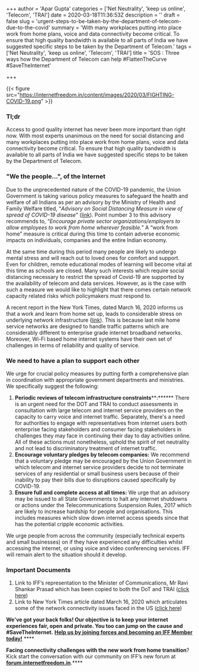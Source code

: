 +++
author = 'Apar Gupta'
categories = ['Net Neutrality', 'keep us online', 'Telecom', 'TRAI']
date = 2020-03-18T11:36:53Z
description = ''
draft = false
slug = 'urgent-steps-to-be-taken-by-the-department-of-telecom-due-to-the-covid'
summary = 'With many workplaces putting into place work from home plans, voice and data connectivity become critical. To ensure that high quality bandwidth is available to all parts of India we have suggested specific steps to be taken by the Department of Telecom.'
tags = ['Net Neutrality', 'keep us online', 'Telecom', 'TRAI']
title = 'SOS : Three ways how the Department of Telecom can help #FlattenTheCurve #SaveTheInternet'

+++


{{< figure src="https://internetfreedom.in/content/images/2020/03/FIGHTING-COVID-19.png" >}}

### Tl;dr

Access to good quality internet has never been more important than right now. With most experts unanimous on the need for  social distancing and many workplaces putting into place work from home plans, voice and data connectivity become critical. To ensure that high quality bandwidth is available to all parts of India we have suggested specific steps to be taken by the Department of Telecom.

### "We the people...", of the Internet

Due to the unprecedented nature of the COVID-19 pandemic, the Union Government is taking various policy measures to safeguard the health and welfare of all Indians as per an advisory by the Ministry of Health and Family Welfare titled, “_Advisory on Social Distancing Measure in view of spread of COVID-19 disease_” ([link](https://www.mohfw.gov.in/pdf/SocialDistancingAdvisorybyMOHFW.pdf)). Point number 3 to this advisory recommends to, “_Encourage private sector organizations/employers to allow employees to work from home wherever feasible._” A “work from home” measure is critical during this time to contain adverse economic impacts on individuals, companies and the entire Indian economy.

At the same time during this period many people are likely to undergo mental stress and will reach out to loved ones for comfort and support. Even for children, remote educational modes of learning will become vital at this time as schools are closed. Many such interests which require social distancing necessary to restrict the spread of Covid-19 are supported by the availability of telecom and data services. However, as is the case with such a measure we would like to highlight that there comes certain network capacity related risks which policymakers must respond to.

A recent report in the New York Times, dated March 16, 2020 informs us that a work and learn from home set up, leads to considerable stress on underlying network infrastructure ([link](https://www.nytimes.com/2020/03/16/technology/coronavirus-working-from-home-internet.html)). This is because last mile home service networks are designed to handle traffic patterns which are considerably different to enterprise grade internet broadband networks. Moreover, Wi-Fi based home internet systems have their own set of challenges in terms of reliability and quality of service.

### We need to have a plan to support each other

We urge for crucial policy measures by putting forth a comprehensive plan in coordination with appropriate government departments and ministries. We specifically suggest the following:

1. ******Periodic reviews of telecom infrastructure**** constraints****:****** There is an urgent need for the DOT and TRAI to conduct assessments in consultation with large telecom and internet service providers on the capacity to carry voice and internet traffic. Separately, there's a need for authorities to engage with representatives from internet users both enterprise facing stakeholders and consumer facing stakeholders in challenges they may face in continuing their day to day activities online. All of these actions must nonetheless, uphold the spirit of net neutrality and not lead to discriminatory treatment of internet traffic.
2. **Encourage voluntary pledges by telecom companies:** We recommend that a voluntary pledge may be encouraged by the Union Government in which telecom and internet service providers decide to not terminate services of any residential or small business users because of their inability to pay their bills due to disruptions caused specifically by COVID-19.
3. ******Ensure full and complete access at all times**:**** We urge that an advisory may be issued to all State Governments to halt any internet shutdowns or actions under the Telecommunications Suspension Rules, 2017 which are likely to increase hardship for people and organisations. This includes measures which slow down internet access speeds since that has the potential cripple economic activities.

We urge people from across the community (especially technical experts and small businesses) on if they have experienced any difficulties whilst accessing the internet, or using voice and video conferencing services. IFF will remain alert to the situation should it develop.

### Important Documents

1. Link to IFF’s representation to the Minister of Communications, Mr Ravi Shankar Prasad which has been copied to both the DoT and TRAI ([click here](https://drive.google.com/file/d/1NoItFPO92ND12WDlw1VdI13KaiAa3tpU/view?usp=sharing))
2. Link to New York Times article dated March 16, 2020 which articulates some of the network connectivity issues faced in the US ([click here](https://www.nytimes.com/2020/03/16/technology/coronavirus-working-from-home-internet.html))

**We've got your back folks! Our objective is to keep your internet experiences fair, open and private. You too can jump on the cause and **#SaveTheInternet.**** [******Help us by joining forces and becoming an IFF Member today!******](https://internetfreedom.in/donate/) ****

**Facing connectivity challenges with the new work from home transition**? Kick start the conversation with our community on IFF’s new forum at [**forum.internetfreedom.in**](https://forum.internetfreedom.in/).****

